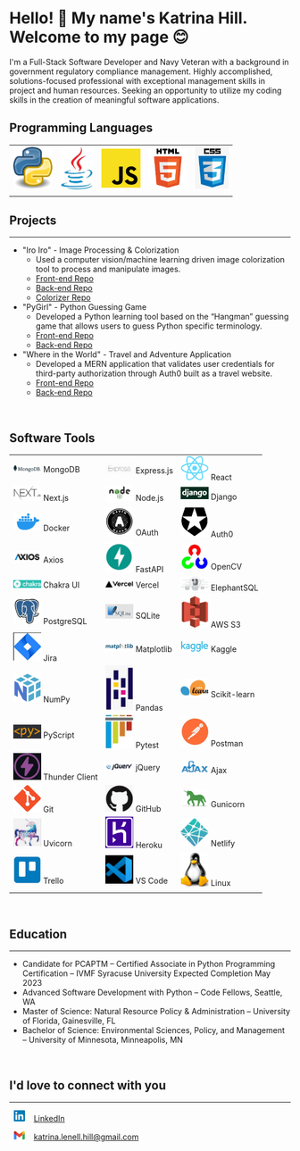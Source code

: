 <!--
**katrina-l-hill/katrina-l-hill** is a ✨ _special_ ✨ repository because its `README.md` (this file) appears on your GitHub profile.

Here are some ideas to get you started:

- 🔭 I’m currently working on ...
- 🌱 I’m currently learning ...
- 👯 I’m looking to collaborate on ...
- 🤔 I’m looking for help with ...
- 💬 Ask me about ...
- 📫 How to reach me: ...
- 😄 Pronouns: ...
- ⚡ Fun fact: ...
-->

# Hello! 👋 My name's Katrina Hill. Welcome to my page :blush:

I'm a Full-Stack Software Developer and Navy Veteran with a background in government regulatory compliance management. Highly accomplished, solutions-focused professional with exceptional management skills in project and human resources. Seeking an opportunity to utilize my coding skills in the creation of meaningful software applications.

## Programming Languages

|  |  |  |  |  |
| ----------- | ----------- | ----------- | ----------- | ----------- |
<img src="assets/python.jpg" width=70/> | <img src="assets/java.jpg" width=60/> |<img src="assets/javascript.png" width=70/> | <img src="assets/html.png" width=70/> | <img src="assets/css.png" width=60/> |
|  |  |  |  |

## Projects

___
- "Iro Iro" - Image Processing & Colorization
  - Used a computer vision/machine learning driven image colorization tool to process and manipulate images.
  - [Front-end Repo](https://github.com/North-Pac/hurricane-photo-frontend)
  - [Back-end Repo](https://github.com/North-Pac/ben-backend-test)
  - [Colorizer Repo](https://github.com/North-Pac/hurricane-colorizer)
- "PyGirl" - Python Guessing Game
  - Developed a Python learning tool based on the “Hangman” guessing game that allows users to guess Python specific terminology.
  - [Front-end Repo](https://github.com/PieThonistas/pygirl_frontend)
  - [Back-end Repo](https://github.com/PieThonistas/PyGirl)
- "Where in the World" - Travel and Adventure Application
  - Developed a MERN application that validates user credentials for third-party authorization through Auth0 built as a travel website.
  - [Front-end Repo](https://github.com/Sawa-Sawa-CF/where-in-the-world-frontend)
  - [Back-end Repo](https://github.com/Sawa-Sawa-CF/where-in-the-world-backend)
  
<br>

## Software Tools

| | | |
| ----------- | ----------- | ----------- |
| <img src="assets/mongodb.png" width=50/> MongoDB | <img src="assets/express.png" width=50/> Express.js | <img src="assets/reactjs.png" width=50/> React 
| <img src="assets/nextjs.jpg" width=50/> Next.js | <img src="assets/nodejs.png" width=50/> Node.js | <img src="assets/django.png" width=50/> Django 
| <img src="assets/docker.png" width=50/> Docker | <img src="assets/OAuth.jpg" width=50/> OAuth | <img src="assets/auth0.png" width=50/> Auth0 | 
|<img src= "assets/axios.png" width=50> Axios |<img src="assets/fastapi.jpg" width=50> FastAPI | <img src="assets/opencv.jpg" width=50> OpenCV | 
|<img src="assets/chakra.jpg" width=50> Chakra UI | <img src="assets/vercel.jpg" width=50/> Vercel | <img src="assets/elephantSQL.jpg" width=50> ElephantSQL 
| <img src="assets/postgresql.png" width=50> PostgreSQL | <img src="assets/sqlite.png" width=50/> SQLite | <img src="assets/amazons3.jpg" width=50> AWS S3 
| <img src="assets/jira.jpg" width=50> Jira | <img src="assets/matplotlib.png" width=50/> Matplotlib | <img src="assets/kaggle.jpg" width=50> Kaggle 
| <img src="assets/numpy.jpg" width=50> NumPy | <img src="assets/pandas.jpg" width=50/> Pandas | <img src="assets/scikit.jpg" width=50> Scikit-learn 
| <img src="assets/pyscript.jpg" width=50> PyScript | <img src="assets/pytest.jpg" width=50/> Pytest | <img src="assets/postman.jpg" width=50> Postman 
| <img src="assets/thunder-client.jpg" width=50> Thunder Client | <img src="assets/jquery.png" width=50/> jQuery | <img src="assets/ajax.png" width=50> Ajax 
| <img src="assets/git.jpg" width=50> Git | <img src="assets/github.jpg" width=50/> GitHub | <img src="assets/gunicorn.png" width=50> Gunicorn 
| <img src="assets/uvicorn.png" width=50> Uvicorn | <img src="assets/heroku.jpg" width=50/> Heroku | <img src="assets/netlify.png" width=50> Netlify 
| <img src="assets/trello.jpg" width=50> Trello | <img src="assets/vscode.jpg" width=50/> VS Code | <img src="assets/linux.png" width=50> Linux | 
| | | |

<br>

## Education

___

- Candidate for PCAPTM – Certified Associate in Python Programming Certification – IVMF Syracuse University                     Expected Completion  May 2023
- Advanced Software Development with Python – Code Fellows, Seattle, WA
- Master of Science: Natural Resource Policy & Administration – University of Florida, Gainesville, FL
- Bachelor of Science: Environmental Sciences, Policy, and Management – University of Minnesota, Minneapolis, MN

<br>

## I'd love to connect with you

___
&nbsp; <img src="assets/linkedIn.png" width=20/> &nbsp;&nbsp; [LinkedIn](https://www.linkedin.com/in/katrina-l-hill/)

&nbsp; <img src="assets/gmail.jpg" width=20/> &nbsp;&nbsp; [katrina.lenell.hill@gmail.com](katrina.lenell.hill@gmail.com)
